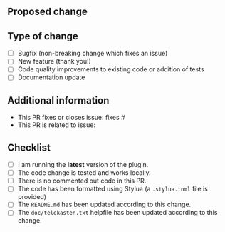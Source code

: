 
<!--
  You are amazing! Thanks for contributing to our project!
  Please, DO NOT DELETE ANY TEXT from this template! (unless instructed).
-->

## Proposed change

<!--
  Describe the big picture of your changes here to communicate to the
  maintainers why we should accept this pull request. If it fixes a bug
  or resolves a feature request, be sure to link to that issue in the
  additional information section.
  Please note: we want to avoid breaking changes at all cost
-->

## Type of change

<!--
  What type of change does your PR introduce to Home Assistant?
  NOTE: Please, check only 1! box!
  If your PR requires multiple boxes to be checked, you'll most likely need to
  split it into multiple PRs. This makes things easier and faster to code review.
-->

- [ ] Bugfix (non-breaking change which fixes an issue)
- [ ] New feature (thank you!)
- [ ] Code quality improvements to existing code or addition of tests
- [ ] Documentation update

## Additional information

<!--
  Details are important, and help maintainers processing your PR.
  Please be sure to fill out additional details, if applicable.
-->

- This PR fixes or closes issue: fixes #
- This PR is related to issue:

## Checklist

<!--
  Put an `x` in the boxes that apply. You can also fill these out after
  creating the PR. If you're unsure about any of them, don't hesitate to ask.
  We're here to help! This is simply a reminder of what we are going to look
  for before merging your code.
-->

- [ ] I am running the **latest** version of the plugin.
- [ ] The code change is tested and works locally.
- [ ] There is no commented out code in this PR.
- [ ] The code has been formatted using Stylua (a `.stylua.toml` file is provided)
- [ ] The `README.md` has been updated according to this change.
- [ ] The `doc/telekasten.txt` helpfile has been updated according to this change.

<!--
  Thank you for contributing <3
-->
